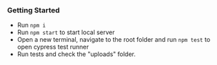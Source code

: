 ### Getting Started

- Run `npm i`
- Run `npm start` to start local server
- Open a new terminal, navigate to the root folder and run `npm test` to open cypress test runner
- Run tests and check the "uploads" folder.
